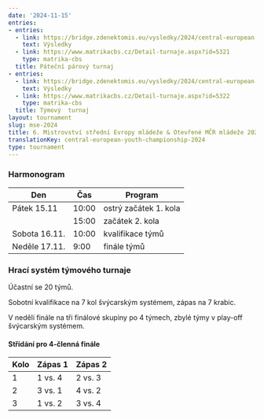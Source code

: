 ```yaml
---
date: '2024-11-15'
entries:
- entries:
  - link: https://bridge.zdenektomis.eu/vysledky/2024/central-european-youth-championships/pairs
    text: Výsledky
  - link: https://www.matrikacbs.cz/Detail-turnaje.aspx?id=5321
    type: matrika-cbs
  title: Páteční párový turnaj
- entries:
  - link: https://bridge.zdenektomis.eu/vysledky/2024/central-european-youth-championships/teams
    text: Výsledky
  - link: https://www.matrikacbs.cz/Detail-turnaje.aspx?id=5322
    type: matrika-cbs
  title: Týmový  turnaj
layout: tournament
slug: mse-2024
title: 6. Mistrovství střední Evropy mládeže & Otevřené MČR mládeže 2024
translationKey: central-european-youth-championship-2024
type: tournament
---
```


### Harmonogram

| Den           | Čas   | Program               |
| ------------- | ----- | --------------------- |
| Pátek 15.11   | 10:00 | ostrý začátek 1. kola |
|               | 15:00 | začátek 2. kola       |
| Sobota 16.11. | 10:00 | kvalifikace týmů      |
| Neděle 17.11. | 9:00  | finále týmů           |

### Hrací systém týmového turnaje

Účastní se 20 týmů.

Sobotní kvalifikace na 7 kol švýcarským systémem, zápas na 7 krabic.

V neděli finále na tři finálové skupiny po 4 týmech, zbylé týmy v play-off
švýcarským systémem.

#### Střídání pro 4-členná finále

| Kolo | Zápas 1 | Zápas 2 |
| ---- | ------- | ------- |
| 1    | 1 vs. 4 | 2 vs. 3 |
| 2    | 3 vs. 1 | 4 vs. 2 |
| 3    | 1 vs. 2 | 3 vs. 4 |
